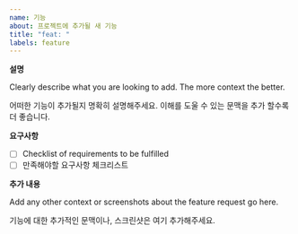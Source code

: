 ```yaml
---
name: 기능
about: 프로젝트에 추가될 새 기능
title: "feat: "
labels: feature
---
```


**설명**

Clearly describe what you are looking to add. The more context the better.

어떠한 기능이 추가될지 명확히 설명해주세요. 이해를 도울 수 있는 문맥을 추가 할수록 더 좋습니다.

**요구사항**

- [ ] Checklist of requirements to be fulfilled
- [ ] 만족해야할 요구사항 체크리스트

**추가 내용**

Add any other context or screenshots about the feature request go here.

기능에 대한 추가적인 문맥이나, 스크린샷은 여기 추가해주세요.